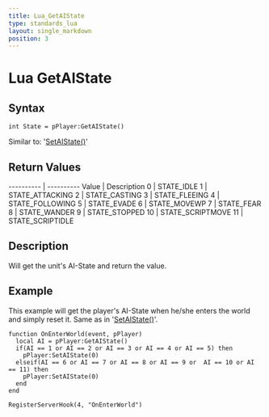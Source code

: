 ```yaml
---
title: Lua_GetAIState
type: standards_lua
layout: single_markdown
position: 3
---
```


# Lua GetAIState

## Syntax

```
int State = pPlayer:GetAIState()
```

Similar to: '[SetAIState()](/Wiki/docs/standards_sctipts/methods_lua/Unit_Methods/Lua_SetAIState)'


## Return Values

---------- | ---------- 
Value      | Description
0          | STATE_IDLE
1          | STATE_ATTACKING
2          | STATE_CASTING
3          | STATE_FLEEING
4          | STATE_FOLLOWING
5          | STATE_EVADE
6          | STATE_MOVEWP
7          | STATE_FEAR
8          | STATE_WANDER
9          | STATE_STOPPED
10         | STATE_SCRIPTMOVE
11         | STATE_SCRIPTIDLE

## Description

Will get the unit's AI-State and return the value.

## Example

This example will get the player's AI-State when he/she enters the world and simply reset it. 
Same as in '[SetAIState()](/Wiki/docs/standards_sctipts/methods_lua/Unit_Methods/Lua_SetAIState)'.

```
function OnEnterWorld(event, pPlayer)
  local AI = pPlayer:GetAIState()
  if(AI == 1 or AI == 2 or AI == 3 or AI == 4 or AI == 5) then
    pPlayer:SetAIState(0)
  elseif(AI == 6 or AI == 7 or AI == 8 or AI == 9 or  AI == 10 or AI == 11) then
    pPlayer:SetAIState(0)
  end
end
 
RegisterServerHook(4, "OnEnterWorld")
```